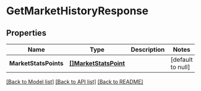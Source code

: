 # GetMarketHistoryResponse

## Properties
Name | Type | Description | Notes
------------ | ------------- | ------------- | -------------
**MarketStatsPoints** | [**[]MarketStatsPoint**](MarketStatsPoint.md) |  | [default to null]

[[Back to Model list]](../README.md#documentation-for-models) [[Back to API list]](../README.md#documentation-for-api-endpoints) [[Back to README]](../README.md)

